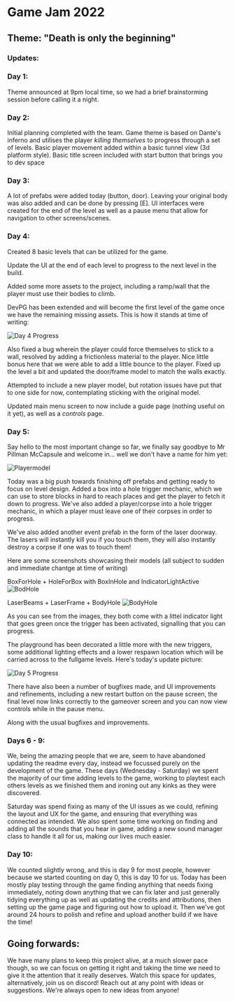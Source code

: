 # Game Jam 2022

## Theme: "Death is only the beginning"

### Updates:

### Day 1:

Theme announced at 9pm local time, so we had a brief brainstorming session before calling it a night.

### Day 2:

Initial planning completed with the team. Game theme is based on Dante's inferno and utilises the player _killing themselves_ to progress through a set of levels. Basic player movement added within a basic tunnel view (3d platform style). Basic title screen included with start button that brings you to dev space

### Day 3:

A lot of prefabs were added today (button, door). Leaving your original body was also added and can be done by pressing [E]. UI interfaces were created for the end of the level as well as a pause menu that allow for navigation to other screens/scenes.

### Day 4:

Created 8 basic levels that can be utilized for the game.

Update the UI at the end of each level to progress to the next level in the build.

Added some more assets to the project, including a ramp/wall that the player must use their bodies to climb.

DevPG has been extended and will become the first level of the game once we have the remaining missing assets. This is how it stands at time of writing:

![Day 4 Progress](https://user-images.githubusercontent.com/24251551/169892035-83f9fb7d-e672-4f5f-8be9-1af25441f46e.png)

Also fixed a bug wherein the player could force themselves to stick to a wall, resolved by adding a frictionless material to the player. Nice little bonus here that we were able to add a little bounce to the player. Fixed up the level a bit and updated the door/frame model to match the walls exactly.

Attempted to include a new player model, but rotation issues have put that to one side for now, contemplating sticking with the original model.

Updated main menu screen to now include a guide page (nothing useful on it yet), as well as a _controls_ page.

### Day 5: 

Say hello to the most important change so far, we finally say goodbye to Mr Pillman McCapsule and welcome in... well we don't have a name for him yet: 

![Playermodel](https://user-images.githubusercontent.com/24251551/170148297-0c142be8-b2cd-4599-a3cf-389f9354d416.png)


Today was a big push towards finishing off prefabs and getting ready to focus on level design. Added a box into a hole trigger mechanic, which we can use to store blocks in hard to reach places and get the player to fetch it down to progress. We've also added a player/corpse into a hole trigger mechanic, in which a player must leave one of their corpses in order to progress. 

We've also added another event prefab in the form of the laser doorway. The lasers will instantly kill you if you touch them, they will also instantly destroy a corpse if one was to touch them! 

Here are some screenshots showcasing their models (all subject to sudden and immediate chantge at time of writing)

BoxForHole + HoleForBox with BoxInHole and IndicatorLightActive
![BodHole](https://user-images.githubusercontent.com/24251551/170148447-33a56929-2a6b-4fab-be68-395de1989c35.png)

LaserBeams + LaserFrame + BodyHole
![BodyHole](https://user-images.githubusercontent.com/24251551/170148563-a3a72071-55d2-45a9-bb79-f82676df4229.png)

As you can see from the images, they both come with a littel indicator light that goes green once the trigger has been activated, signalling that you can progress.

The playground has been decorated a little more with the new triggers, some additional lighting effects and a lower respawn location which will be carried across to the fullgame levels. Here's today's update picture:

![Day 5 Progress](https://user-images.githubusercontent.com/24251551/170147872-66007c4a-8f96-449d-938b-2808a294f1f0.png)

There have also been a number of bugfixes made, and UI improvements and refinements, including a new restart button on the pause screen, the final level now links correctly to the gameover screen and you can now view controls while in the pause menu.

Along with the usual bugfixes and improvements. 

### Days 6 - 9:

We, being the amazing people that we are, seem to have abandoned updating the readme every day, instead we focussed purely on the development of the game. These days (Wednesday - Saturday) we spent the majority of our time adding levels to the game, working to playtest each others levels as we finished them and ironing out any kinks as they were discovered. 

Saturday was spend fixing as many of the UI issues as we could, refining the layout and UX for the game, and ensuring that everything was connected as intended. We also spent some time working on finding and adding all the sounds that you hear in game, adding a new sound manager class to handle it all for us, making our lives much easier. 

### Day 10:

We counted slightly wrong, and this is day 9 for most people, however because we started counting on day 0, this is day 10 for us. Today has been mostly play testing through the game finding anything that needs fixing immediately, noting down anything that we can fix later and just generally tidying everything up as well as updating the credits and attributions, then setting up the game page and figuring out how to upload it. Then we've got around 24 hours to polish and refine and upload another build if we have the time! 

## Going forwards:

We have many plans to keep this project alive, at a much slower pace though, so we can focus on getting it right and taking the time we need to give it the attention that it really deserves. Watch this space for updates, alternatively, join us on discord! Reach out at any point with ideas or suggestions. We're always open to new ideas from anyone! 
